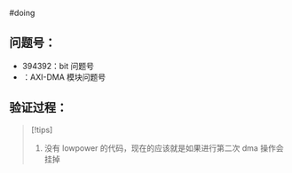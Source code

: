 
#doing 

## 问题号：
- 394392：bit 问题号
- ：AXI-DMA 模块问题号 

## 验证过程：

> [!tips]
> 1.  没有 lowpower 的代码，现在的应该就是如果进行第二次 dma 操作会挂掉 




